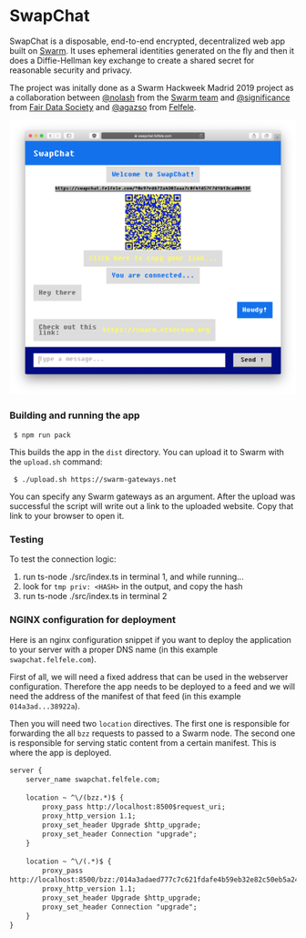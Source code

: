 # SwapChat

SwapChat is a disposable, end-to-end encrypted, decentralized web app built on [Swarm](https://swarm.ethereum.org/). It uses ephemeral identities generated on the fly and then it does a Diffie-Hellman key exchange to create a shared secret for reasonable security and privacy.

The project was initally done as a Swarm Hackweek Madrid 2019 project as a collaboration between [@nolash](https://github.com/nolash) from the [Swarm team](https://swarm.ethereum.org/) and [@significance](https://github.com/significance) from [Fair Data Society](https://github.com/fairDataSociety) and [@agazso](https://github.com/agazso) from [Felfele](https://github.com/felfele).

[<img src="screenshot.png" width=800>](screenshot.png)

### Building and running the app
```
 $ npm run pack
```

This builds the app in the `dist` directory. You can upload it to Swarm with the `upload.sh` command:

```
 $ ./upload.sh https://swarm-gateways.net
```
You can specify any Swarm gateways as an argument. After the upload was successful the script will write out a link to the uploaded website. Copy that link to your browser to open it.

### Testing

To test the connection logic:

1. run ts-node ./src/index.ts in terminal 1, and while running...
1. look for `tmp priv: <HASH>` in the output, and copy the hash
1. run ts-node ./src/index.ts <HASH> in terminal 2

### NGINX configuration for deployment

Here is an nginx configuration snippet if you want to deploy the application to your server with a proper DNS name (in this example `swapchat.felfele.com`).

First of all, we will need a fixed address that can be used in the webserver configuration. Therefore the app needs to be deployed to a feed and we will need the address of the manifest of that feed (in this example `014a3ad...38922a`).

Then you will need two `location` directives. The first one is responsible for forwarding the all `bzz` requests to passed to a Swarm node. The second one is responsible for serving static content from a certain manifest. This is where the app is deployed.

```
server {
    server_name swapchat.felfele.com;

    location ~ ^\/(bzz.*)$ {
        proxy_pass http://localhost:8500$request_uri;
        proxy_http_version 1.1;
        proxy_set_header Upgrade $http_upgrade;
        proxy_set_header Connection "upgrade";
    }

    location ~ ^\/(.*)$ {
        proxy_pass http://localhost:8500/bzz:/014a3adaed777c7c621fdafe4b59eb32e82c50eb5a242a5ed475aa2a8138922a/$1;
        proxy_http_version 1.1;
        proxy_set_header Upgrade $http_upgrade;
        proxy_set_header Connection "upgrade";
    }
}
```
